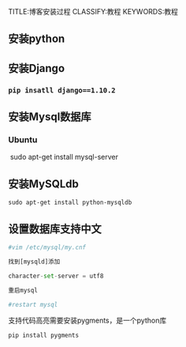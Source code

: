 TITLE:博客安装过程
CLASSIFY:教程
KEYWORDS:教程
## 安装python

## 安装Django

###	 `pip insatll django==1.10.2`

## 安装Mysql数据库

### Ubuntu

​	sudo apt-get install mysql-server

## 安装MySQLdb

`sudo apt-get install python-mysqldb`

## 设置数据库支持中文

```python
#vim /etc/mysql/my.cnf

找到[mysqld]添加

character-set-server = utf8

重启mysql

#restart mysql
```



支持代码高亮需要安装pygments，是一个python库

`pip install pygments`